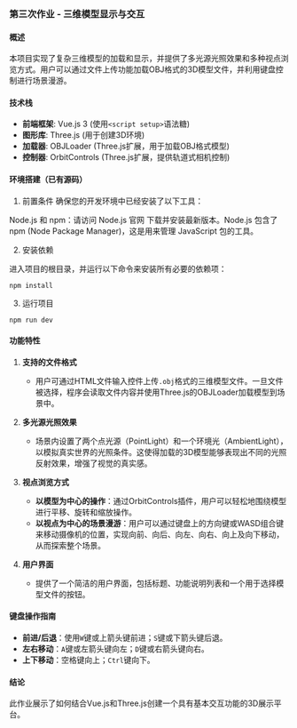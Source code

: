 ### 第三次作业 - 三维模型显示与交互

#### 概述
本项目实现了复杂三维模型的加载和显示，并提供了多光源光照效果和多种视点浏览方式。用户可以通过文件上传功能加载OBJ格式的3D模型文件，并利用键盘控制进行场景漫游。

#### 技术栈
- **前端框架**: Vue.js 3 (使用`<script setup>`语法糖)
- **图形库**: Three.js (用于创建3D环境)
- **加载器**: OBJLoader (Three.js扩展，用于加载OBJ格式模型)
- **控制器**: OrbitControls (Three.js扩展，提供轨道式相机控制)

#### 环境搭建（已有源码）
1. 前置条件
确保您的开发环境中已经安装了以下工具：

Node.js 和 npm：请访问 Node.js 官网 下载并安装最新版本。Node.js 包含了 npm (Node Package Manager)，这是用来管理 JavaScript 包的工具。

2. 安装依赖

进入项目的根目录，并运行以下命令来安装所有必要的依赖项：

`npm install`

3. 运行项目

`npm run dev`

#### 功能特性

1. **支持的文件格式**
   - 用户可通过HTML文件输入控件上传`.obj`格式的三维模型文件。一旦文件被选择，程序会读取文件内容并使用Three.js的OBJLoader加载模型到场景中。

2. **多光源光照效果**
   - 场景内设置了两个点光源（PointLight）和一个环境光（AmbientLight），以模拟真实世界的光照条件。这使得加载的3D模型能够表现出不同的光照反射效果，增强了视觉的真实感。

3. **视点浏览方式**
   - **以模型为中心的操作**：通过OrbitControls插件，用户可以轻松地围绕模型进行平移、旋转和缩放操作。
   - **以视点为中心的场景漫游**：用户可以通过键盘上的方向键或WASD组合键来移动摄像机的位置，实现向前、向后、向左、向右、向上及向下移动，从而探索整个场景。

4. **用户界面**
   - 提供了一个简洁的用户界面，包括标题、功能说明列表和一个用于选择模型文件的按钮。

#### 键盘操作指南
- **前进/后退**：使用`W`键或上箭头键前进；`S`键或下箭头键后退。
- **左右移动**：`A`键或左箭头键向左；`D`键或右箭头键向右。
- **上下移动**：空格键向上；`Ctrl`键向下。


#### 结论
此作业展示了如何结合Vue.js和Three.js创建一个具有基本交互功能的3D展示平台。
